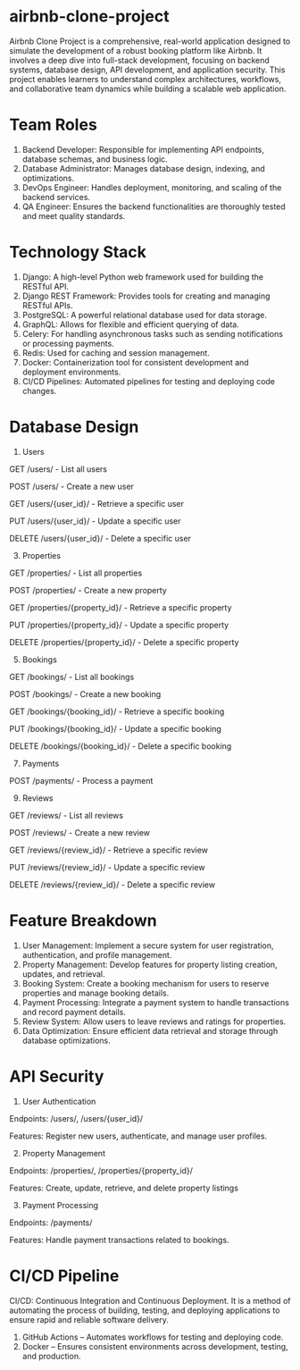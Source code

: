 # airbnb-clone-project
Airbnb Clone Project is a comprehensive, real-world application designed to simulate the development of a robust booking platform like Airbnb. It involves a deep dive into full-stack development, focusing on backend systems, database design, API development, and application security. This project enables learners to understand complex architectures, workflows, and collaborative team dynamics while building a scalable web application.

# Team Roles
1. Backend Developer: Responsible for implementing API endpoints, database schemas, and business logic.
2. Database Administrator: Manages database design, indexing, and optimizations.
3. DevOps Engineer: Handles deployment, monitoring, and scaling of the backend services.
4. QA Engineer: Ensures the backend functionalities are thoroughly tested and meet quality standards.

# Technology Stack
1. Django: A high-level Python web framework used for building the RESTful API.
2. Django REST Framework: Provides tools for creating and managing RESTful APIs.
3. PostgreSQL: A powerful relational database used for data storage.
4. GraphQL: Allows for flexible and efficient querying of data.
5. Celery: For handling asynchronous tasks such as sending notifications or processing payments.
6. Redis: Used for caching and session management.
7. Docker: Containerization tool for consistent development and deployment environments.
8. CI/CD Pipelines: Automated pipelines for testing and deploying code changes.

# Database Design
1. Users
   
  GET /users/ - List all users

  POST /users/ - Create a new user

  GET /users/{user_id}/ - Retrieve a specific user

  PUT /users/{user_id}/ - Update a specific user

  DELETE /users/{user_id}/ - Delete a specific user
  

3. Properties
   
  GET /properties/ - List all properties
  
  POST /properties/ - Create a new property
  
  GET /properties/{property_id}/ - Retrieve a specific property
  
  PUT /properties/{property_id}/ - Update a specific property
  
  DELETE /properties/{property_id}/ - Delete a specific property
  

5. Bookings
   
  GET /bookings/ - List all bookings
  
  POST /bookings/ - Create a new booking
  
  GET /bookings/{booking_id}/ - Retrieve a specific booking
  
  PUT /bookings/{booking_id}/ - Update a specific booking
  
  DELETE /bookings/{booking_id}/ - Delete a specific booking
  

7. Payments
   
POST /payments/ - Process a payment


9. Reviews
    
  GET /reviews/ - List all reviews
  
  POST /reviews/ - Create a new review
  
  GET /reviews/{review_id}/ - Retrieve a specific review
  
  PUT /reviews/{review_id}/ - Update a specific review
  
  DELETE /reviews/{review_id}/ - Delete a specific review

# Feature Breakdown
1. User Management: Implement a secure system for user registration, authentication, and profile management.
2. Property Management: Develop features for property listing creation, updates, and retrieval.
3. Booking System: Create a booking mechanism for users to reserve properties and manage booking details.
4. Payment Processing: Integrate a payment system to handle transactions and record payment details.
5. Review System: Allow users to leave reviews and ratings for properties.
6. Data Optimization: Ensure efficient data retrieval and storage through database optimizations.

# API Security
1. User Authentication
   
  Endpoints: /users/, /users/{user_id}/
  
  Features: Register new users, authenticate, and manage user profiles.
  

2. Property Management
   
  Endpoints: /properties/, /properties/{property_id}/
  
  Features: Create, update, retrieve, and delete property listings
  

3. Payment Processing
   
  Endpoints: /payments/
  
  Features: Handle payment transactions related to bookings.

# CI/CD Pipeline
CI/CD: Continuous Integration and Continuous Deployment. It is a method of automating the process of building, testing, and deploying applications to ensure rapid and reliable software delivery.
1. GitHub Actions – Automates workflows for testing and deploying code.
2. Docker – Ensures consistent environments across development, testing, and production.
